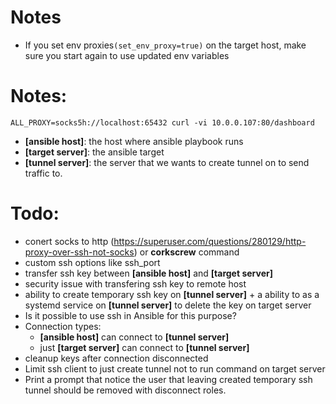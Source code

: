 # Notes

+ If you set env proxies`(set_env_proxy=true)` on the target host, make sure you start again to use updated env variables


# Notes:
    ALL_PROXY=socks5h://localhost:65432 curl -vi 10.0.0.107:80/dashboard

+ **[ansible host]**: the host where ansible playbook runs
+ **[target server]**: the ansible target
+ **[tunnel server]**: the server that we wants to create tunnel on to send traffic to.


# Todo:
+ conert socks to http (https://superuser.com/questions/280129/http-proxy-over-ssh-not-socks) or **corkscrew** command
+ custom ssh options like ssh_port
+ transfer ssh key between **[ansible host]** and **[target server]**
+ security issue with transfering ssh key to remote host
+ ability to create temporary ssh key on **[tunnel server]** + a ability to as a systemd service on **[tunnel server]** to delete the key on target server
+ Is it possible to use ssh in Ansible for this purpose?
+ Connection types:
    + **[ansible host]** can connect to **[tunnel server]**
    + just **[target server]** can connect to **[tunnel server]**
+ cleanup keys after connection disconnected
+ Limit ssh client to just create tunnel not to run command on target server
+ Print a prompt that notice the user that leaving created temporary ssh tunnel should be removed with disconnect roles.
